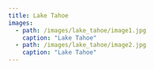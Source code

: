 ```yaml
---
title: Lake Tahoe
images:
  - path: /images/lake_tahoe/image1.jpg
    caption: "Lake Tahoe"
  - path: /images/lake_tahoe/image2.jpg
    caption: "Lake Tahoe"
---
```

